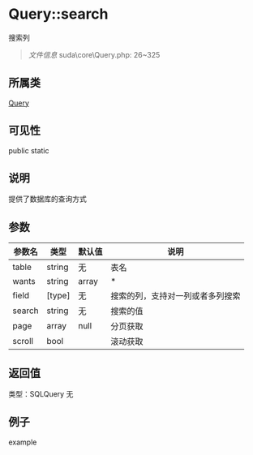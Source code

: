 # Query::search
搜索列
> *文件信息* suda\core\Query.php: 26~325
## 所属类 

[Query](../Query.md)

## 可见性

  public  static
## 说明

提供了数据库的查询方式


## 参数

| 参数名 | 类型 | 默认值 | 说明 |
|--------|-----|-------|-------|
| table |  string | 无 |  表名 |
| wants |  string|array | * |  提取的列 |
| field |  [type] | 无 |  搜索的列，支持对一列或者多列搜索 |
| search |  string | 无 |  搜索的值 |
| page |  array | null |  分页获取 |
| scroll |  bool |  |  滚动获取 |

## 返回值
类型：SQLQuery
无

## 例子

example